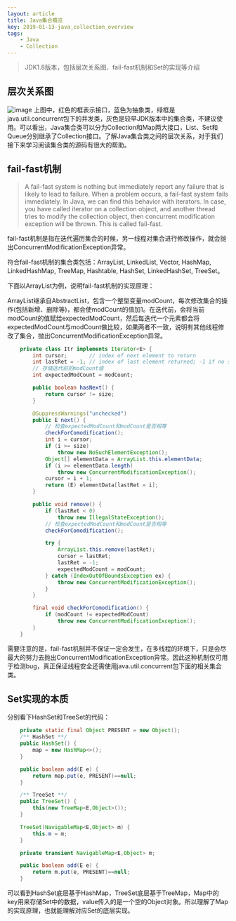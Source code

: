 ```yaml
---
layout: article
title: Java集合概览
key: 2019-01-13-java_collection_overview
tags: 
    - Java
    - Collection
---
```


> JDK1.8版本，包括层次关系图、fail-fast机制和Set的实现等介绍

<!--more-->

## 层次关系图
![image](https://ws3.sinaimg.cn/large/7dfacda1ly1fzq1e5q5khj21mq0q5q5t.jpg)
上图中，红色的框表示接口，蓝色为抽象类，绿框是java.util.concurrent包下的并发类，灰色是较早JDK版本中的集合类，不建议使用。可以看出，Java集合类可以分为Collection和Map两大接口，List、Set和Queue分别继承了Collection接口。了解Java集合类之间的层次关系，对于我们接下来学习阅读集合类的源码有很大的帮助。

## fail-fast机制
> A fail-fast system is nothing but immediately report any failure that is likely to lead to failure. When a problem occurs, a fail-fast system fails immediately.
In Java, we can find this behavior with iterators. In case, you have called iterator on a collection object, and another thread tries to modify the collection object, then concurrent modification exception will be thrown. This is called fail-fast.

fail-fast机制是指在迭代遍历集合的时候，另一线程对集合进行修改操作，就会抛出ConcurrentModificationException异常。

符合fail-fast机制的集合类包括：ArrayList, LinkedList, Vector, HashMap, LinkedHashMap, TreeMap, Hashtable, HashSet, LinkedHashSet, TreeSet。

下面以ArrayList为例，说明fail-fast机制的实现原理：

ArrayList继承自AbstractList，包含一个整型变量modCount，每次修改集合的操作(包括新增、删除等)，都会使modCount的值加1。在迭代前，会将当前modCount的值赋给expectedModCount，然后每迭代一个元素都会将expectedModCount与modCount做比较，如果两者不一致，说明有其他线程修改了集合，抛出ConcurrentModificationException异常。
```java
    private class Itr implements Iterator<E> {
        int cursor;       // index of next element to return
        int lastRet = -1; // index of last element returned; -1 if no such
        // 存储迭代前的modCount值
        int expectedModCount = modCount;

        public boolean hasNext() {
            return cursor != size;
        }

        @SuppressWarnings("unchecked")
        public E next() {
            // 检查expectedModCount和modCount是否相等
            checkForComodification();
            int i = cursor;
            if (i >= size)
                throw new NoSuchElementException();
            Object[] elementData = ArrayList.this.elementData;
            if (i >= elementData.length)
                throw new ConcurrentModificationException();
            cursor = i + 1;
            return (E) elementData[lastRet = i];
        }

        public void remove() {
            if (lastRet < 0)
                throw new IllegalStateException();
            // 检查expectedModCount和modCount是否相等
            checkForComodification();

            try {
                ArrayList.this.remove(lastRet);
                cursor = lastRet;
                lastRet = -1;
                expectedModCount = modCount;
            } catch (IndexOutOfBoundsException ex) {
                throw new ConcurrentModificationException();
            }
        }

        final void checkForComodification() {
            if (modCount != expectedModCount)
                throw new ConcurrentModificationException();
        }
    }
```

需要注意的是，fail-fast机制并不保证一定会发生，在多线程的环境下，只是会尽最大的努力去抛出ConcurrentModificationException异常。因此这种机制仅可用于检测bug，真正保证线程安全还需使用java.util.concurrent包下面的相关集合类。

## Set实现的本质
分别看下HashSet和TreeSet的代码：
```java
    private static final Object PRESENT = new Object();
    /** HashSet **/
    public HashSet() {
        map = new HashMap<>();
    }

    public boolean add(E e) {
        return map.put(e, PRESENT)==null;
    }

    /** TreeSet **/
    public TreeSet() {
        this(new TreeMap<E,Object>());
    }

    TreeSet(NavigableMap<E,Object> m) {
        this.m = m;
    }

    private transient NavigableMap<E,Object> m;

    public boolean add(E e) {
        return m.put(e, PRESENT)==null;
    }
```
可以看到HashSet底层基于HashMap，TreeSet底层基于TreeMap，Map中的key用来存储Set中的数据，value传入的是一个空的Object对象。所以理解了Map的实现原理，也就能理解对应Set的底层实现。
